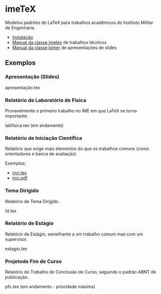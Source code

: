 # imeTeX
Modelos padrões de LaTeX para trabalhos acadêmicos do Instituto Militar de Engenharia.

 * [Instalação](https://github.com/IME-SE8/imeTeX/wiki/Instala%C3%A7%C3%A3o)
 * [Manual da classe imetex]() de trabalhos técnicos
 * [Manual da classe bimer]() de apresentações de slides

## Exemplos
### Apresentação (Slides)

apresentação.tex

### Relatório de Laboratório de Física
Provavelmente o primeiro trabalho no IME em que LaTeX se torna importante.

labfisica.tex (em andamento)

### Relatório de Iniciação Científica
Relatório que exige mais elementos do que os trabalhos comuns (como orientadores e banca de avaliação). 

Exemplos:
 * [inci.tex](https://github.com/IME-SE8/imeTeX/blob/master/doc/latex/imetex/examples/inci.tex)
 * [inci.pdf](https://github.com/IME-SE8/imeTeX/blob/master/doc/latex/imetex/examples/inci.pdf)


### Tema Dirigido
Relatório de Tema Dirigido.

td.tex

### Relatório de Estágio
Relatório de Estágio, semelhante a um trabalho comum mas com um supervisor.

estagio.tex

### Projetode Fim de Curso
Relatório do Trabalho de Conclusão de Curso, seguindo o padrão ABNT de publicação.

pfc.tex (em andamento - prioridade máxima)
